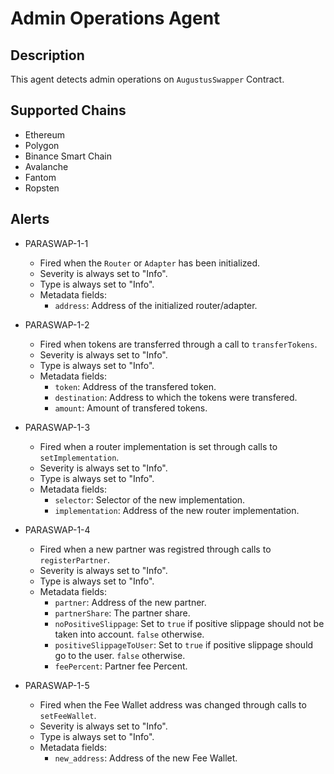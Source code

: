 # Admin Operations Agent

## Description

This agent detects admin operations on `AugustusSwapper` Contract.

## Supported Chains

- Ethereum
- Polygon
- Binance Smart Chain
- Avalanche
- Fantom
- Ropsten

## Alerts

- PARASWAP-1-1

  - Fired when the `Router` or `Adapter` has been initialized.
  - Severity is always set to "Info".
  - Type is always set to "Info".
  - Metadata fields:
    - `address`: Address of the initialized router/adapter.

- PARASWAP-1-2

  - Fired when tokens are transferred through a call to `transferTokens`.
  - Severity is always set to "Info".
  - Type is always set to "Info".
  - Metadata fields:
    - `token`: Address of the transfered token.
    - `destination`: Address to which the tokens were transfered.
    - `amount`: Amount of transfered tokens.

- PARASWAP-1-3

  - Fired when a router implementation is set through calls to `setImplementation`.
  - Severity is always set to "Info".
  - Type is always set to "Info".
  - Metadata fields:
    - `selector`: Selector of the new implementation.
    - `implementation`: Address of the new router implementation.

- PARASWAP-1-4

  - Fired when a new partner was registred through calls to `registerPartner`.
  - Severity is always set to "Info".
  - Type is always set to "Info".
  - Metadata fields:
    - `partner`: Address of the new partner.
    - `partnerShare`: The partner share.
    - `noPositiveSlippage`: Set to `true` if positive slippage should not be taken into account. `false` otherwise.
    - `positiveSlippageToUser`: Set to `true` if positive slippage should go to the user. `false` otherwise.
    - `feePercent`: Partner fee Percent.

- PARASWAP-1-5

  - Fired when the Fee Wallet address was changed through calls to `setFeeWallet`.
  - Severity is always set to "Info".
  - Type is always set to "Info".
  - Metadata fields:
    - `new_address`: Address of the new Fee Wallet.
